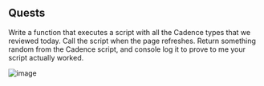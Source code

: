 ## Quests

Write a function that executes a script with all the Cadence types that we reviewed today. Call the script when the page refreshes. Return something random from the Cadence script, and console log it to prove to me your script actually worked.

![image](https://user-images.githubusercontent.com/111278229/195724897-eff4635e-95ac-45b8-8126-887214e69898.png)
